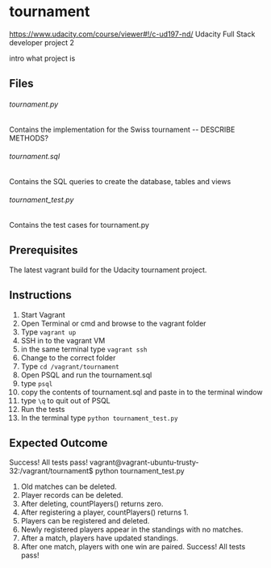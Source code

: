 # tournament
https://www.udacity.com/course/viewer#!/c-ud197-nd/
Udacity Full Stack developer project 2

intro
what project is

## Files 

###### tournament.py
Contains the implementation for the Swiss tournament
-- DESCRIBE METHODS?

###### tournament.sql
Contains the SQL queries to create the database, tables and views 

###### tournament_test.py

Contains the test cases for tournament.py

## Prerequisites 

The latest vagrant build for the Udacity tournament project.

## Instructions

1. Start Vagrant
  1. Open Terminal or cmd and browse to the vagrant folder
  2. Type `vagrant up`
2. SSH in to the vagrant VM
  1. in the same terminal type `vagrant ssh`
3. Change to the correct folder
  1. Type `cd /vagrant/tournament`
4. Open PSQL and run the tournament.sql 
  1. type `psql`
  2. copy the contents of tournament.sql and paste in to the terminal window
  3. type `\q` to quit out of PSQL 
5. Run the tests
  1. In the terminal type `python tournament_test.py`

## Expected Outcome

Success!  All tests pass!
vagrant@vagrant-ubuntu-trusty-32:/vagrant/tournament$ python tournament_test.py 
1. Old matches can be deleted.
2. Player records can be deleted.
3. After deleting, countPlayers() returns zero.
4. After registering a player, countPlayers() returns 1.
5. Players can be registered and deleted.
6. Newly registered players appear in the standings with no matches.
7. After a match, players have updated standings.
8. After one match, players with one win are paired.
Success!  All tests pass!
